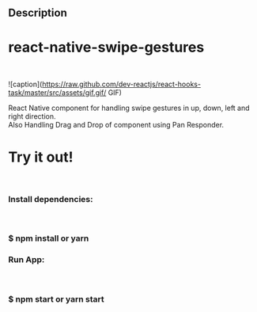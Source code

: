 ## Description

<h1>react-native-swipe-gestures</h1></br>

![caption](https://raw.github.com/dev-reactjs/react-hooks-task/master/src/assets/gif.gif/ GIF)

React Native component for handling swipe gestures in up, down, left and right direction.</br>
Also Handling Drag and Drop of component using Pan Responder.

<h1>Try it out!</h1></br>

<h3><b>Install dependencies:</b><h3></br><p>$ npm install or yarn</p>

<h3><b>Run App:</b><h3></br><p>$ npm start or yarn start</p>
